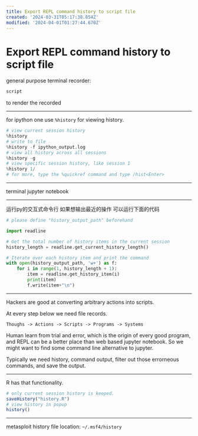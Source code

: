 ```yaml
---
title: Export REPL command history to script file
created: '2024-03-31T05:17:38.854Z'
modified: '2024-04-01T01:27:44.670Z'
---
```


# Export REPL command history to script file

general purpose terminal recorder:

```bash
script 
```
to render the recorded

---

for ipython one use `%history` for viewing history.

```python
# view current session history
%history
# write to file
%history -f ipython_output.log
# view all history across all sessions
%history -g
# view specific session history, like session 1
%history 1/
# for more, type the %quickref command and type /hist<Enter>
```

---

terminal jupyter notebook

---

运行py的交互式命令行 如果想输出最近的操作 可以运行下面的代码

```python
# please define "history_output_path" beforehand

import readline

# Get the total number of history items in the current session
history_length = readline.get_current_history_length()

# Iterate over each history item and print the command
with open(history_output_path, 'w+') as f:
    for i in range(1, history_length + 1):
        item = readline.get_history_item(i)
        print(item)
        f.write(item+"\n")

```
---

Hackers are good at converting arbitrary actions into scripts.

At every step below we need file records.

```
Thoughs -> Actions -> Scripts -> Programs -> Systems
```

Human learn from trial and error, which is the origin of every good program, and REPL can be a better place than web based jupyter notebook. So we might want to find some command line alternative to jupyter.

Typically we need history, command output, filter out those errorneous commands, and save the output.

---

R has that functionality.

```r
# only current session history is keeped.
saveHistory("history.R")
# view history in popup
history()
```

---

metasploit history file location: `~/.msf4/history`

